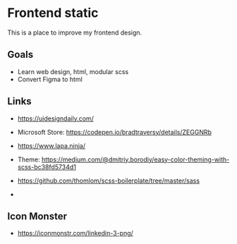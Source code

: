 # Frontend static

This is a place to improve my frontend design.

## Goals

- Learn web design, html, modular scss
- Convert Figma to html

## Links

- https://uidesigndaily.com/
- Microsoft Store: https://codepen.io/bradtraversy/details/ZEGGNRb

- https://www.lapa.ninja/

- Theme: https://medium.com/@dmitriy.borodiy/easy-color-theming-with-scss-bc38fd5734d1
- https://github.com/thomlom/scss-boilerplate/tree/master/sass
-

## Icon Monster

- https://iconmonstr.com/linkedin-3-png/

